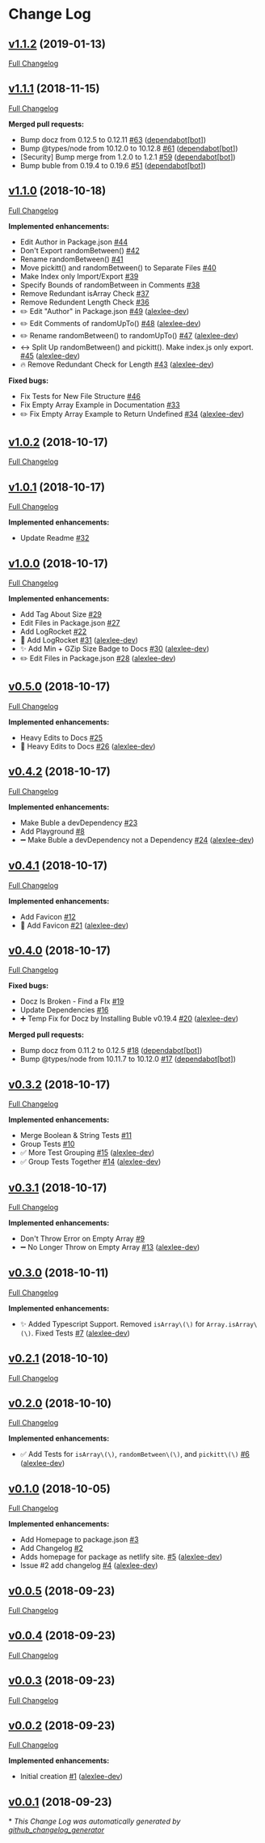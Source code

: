 # Change Log

## [v1.1.2](https://github.com/alexlee-dev/pickitt/tree/v1.1.2) (2019-01-13)
[Full Changelog](https://github.com/alexlee-dev/pickitt/compare/v1.1.1...v1.1.2)

## [v1.1.1](https://github.com/alexlee-dev/pickitt/tree/v1.1.1) (2018-11-15)
[Full Changelog](https://github.com/alexlee-dev/pickitt/compare/v1.1.0...v1.1.1)

**Merged pull requests:**

- Bump docz from 0.12.5 to 0.12.11 [\#63](https://github.com/alexlee-dev/pickitt/pull/63) ([dependabot[bot]](https://github.com/apps/dependabot))
- Bump @types/node from 10.12.0 to 10.12.8 [\#61](https://github.com/alexlee-dev/pickitt/pull/61) ([dependabot[bot]](https://github.com/apps/dependabot))
- \[Security\] Bump merge from 1.2.0 to 1.2.1 [\#59](https://github.com/alexlee-dev/pickitt/pull/59) ([dependabot[bot]](https://github.com/apps/dependabot))
- Bump buble from 0.19.4 to 0.19.6 [\#51](https://github.com/alexlee-dev/pickitt/pull/51) ([dependabot[bot]](https://github.com/apps/dependabot))

## [v1.1.0](https://github.com/alexlee-dev/pickitt/tree/v1.1.0) (2018-10-18)
[Full Changelog](https://github.com/alexlee-dev/pickitt/compare/v1.0.2...v1.1.0)

**Implemented enhancements:**

- Edit Author in Package.json [\#44](https://github.com/alexlee-dev/pickitt/issues/44)
- Don't Export randomBetween\(\) [\#42](https://github.com/alexlee-dev/pickitt/issues/42)
- Rename randomBetween\(\) [\#41](https://github.com/alexlee-dev/pickitt/issues/41)
- Move pickitt\(\) and randomBetween\(\) to Separate Files [\#40](https://github.com/alexlee-dev/pickitt/issues/40)
- Make Index only Import/Export [\#39](https://github.com/alexlee-dev/pickitt/issues/39)
- Specify Bounds of randomBetween in Comments [\#38](https://github.com/alexlee-dev/pickitt/issues/38)
- Remove Redundant isArray Check [\#37](https://github.com/alexlee-dev/pickitt/issues/37)
- Remove Redundent Length Check [\#36](https://github.com/alexlee-dev/pickitt/issues/36)
- ✏️ Edit "Author" in Package.json [\#49](https://github.com/alexlee-dev/pickitt/pull/49) ([alexlee-dev](https://github.com/alexlee-dev))
- ✏️ Edit Comments of randomUpTo\(\) [\#48](https://github.com/alexlee-dev/pickitt/pull/48) ([alexlee-dev](https://github.com/alexlee-dev))
- ✏️ Rename randomBetween\(\) to randomUpTo\(\) [\#47](https://github.com/alexlee-dev/pickitt/pull/47) ([alexlee-dev](https://github.com/alexlee-dev))
- ↔️ Split Up randomBetween\(\) and pickitt\(\). Make index.js only export. [\#45](https://github.com/alexlee-dev/pickitt/pull/45) ([alexlee-dev](https://github.com/alexlee-dev))
- 🔥 Remove Redundant Check for Length [\#43](https://github.com/alexlee-dev/pickitt/pull/43) ([alexlee-dev](https://github.com/alexlee-dev))

**Fixed bugs:**

- Fix Tests for New File Structure [\#46](https://github.com/alexlee-dev/pickitt/issues/46)
- Fix Empty Array Example in Documentation [\#33](https://github.com/alexlee-dev/pickitt/issues/33)
- ✏️ Fix Empty Array Example to Return Undefined [\#34](https://github.com/alexlee-dev/pickitt/pull/34) ([alexlee-dev](https://github.com/alexlee-dev))

## [v1.0.2](https://github.com/alexlee-dev/pickitt/tree/v1.0.2) (2018-10-17)
[Full Changelog](https://github.com/alexlee-dev/pickitt/compare/v1.0.1...v1.0.2)

## [v1.0.1](https://github.com/alexlee-dev/pickitt/tree/v1.0.1) (2018-10-17)
[Full Changelog](https://github.com/alexlee-dev/pickitt/compare/v1.0.0...v1.0.1)

**Implemented enhancements:**

- Update Readme [\#32](https://github.com/alexlee-dev/pickitt/issues/32)

## [v1.0.0](https://github.com/alexlee-dev/pickitt/tree/v1.0.0) (2018-10-17)
[Full Changelog](https://github.com/alexlee-dev/pickitt/compare/v0.5.0...v1.0.0)

**Implemented enhancements:**

- Add Tag About Size [\#29](https://github.com/alexlee-dev/pickitt/issues/29)
- Edit Files in Package.json [\#27](https://github.com/alexlee-dev/pickitt/issues/27)
- Add LogRocket [\#22](https://github.com/alexlee-dev/pickitt/issues/22)
- 🚀 Add LogRocket [\#31](https://github.com/alexlee-dev/pickitt/pull/31) ([alexlee-dev](https://github.com/alexlee-dev))
- ✨ Add Min + GZip Size Badge to Docs [\#30](https://github.com/alexlee-dev/pickitt/pull/30) ([alexlee-dev](https://github.com/alexlee-dev))
- ✏️ Edit Files in Package.json [\#28](https://github.com/alexlee-dev/pickitt/pull/28) ([alexlee-dev](https://github.com/alexlee-dev))

## [v0.5.0](https://github.com/alexlee-dev/pickitt/tree/v0.5.0) (2018-10-17)
[Full Changelog](https://github.com/alexlee-dev/pickitt/compare/v0.4.2...v0.5.0)

**Implemented enhancements:**

- Heavy Edits to Docs [\#25](https://github.com/alexlee-dev/pickitt/issues/25)
- 📝 Heavy Edits to Docs [\#26](https://github.com/alexlee-dev/pickitt/pull/26) ([alexlee-dev](https://github.com/alexlee-dev))

## [v0.4.2](https://github.com/alexlee-dev/pickitt/tree/v0.4.2) (2018-10-17)
[Full Changelog](https://github.com/alexlee-dev/pickitt/compare/v0.4.1...v0.4.2)

**Implemented enhancements:**

- Make Buble a devDependency [\#23](https://github.com/alexlee-dev/pickitt/issues/23)
- Add Playground [\#8](https://github.com/alexlee-dev/pickitt/issues/8)
- ➖ Make Buble a devDependency not a Dependency [\#24](https://github.com/alexlee-dev/pickitt/pull/24) ([alexlee-dev](https://github.com/alexlee-dev))

## [v0.4.1](https://github.com/alexlee-dev/pickitt/tree/v0.4.1) (2018-10-17)
[Full Changelog](https://github.com/alexlee-dev/pickitt/compare/v0.4.0...v0.4.1)

**Implemented enhancements:**

- Add Favicon [\#12](https://github.com/alexlee-dev/pickitt/issues/12)
- 🎨 Add Favicon [\#21](https://github.com/alexlee-dev/pickitt/pull/21) ([alexlee-dev](https://github.com/alexlee-dev))

## [v0.4.0](https://github.com/alexlee-dev/pickitt/tree/v0.4.0) (2018-10-17)
[Full Changelog](https://github.com/alexlee-dev/pickitt/compare/v0.3.2...v0.4.0)

**Fixed bugs:**

- Docz Is Broken - Find a FIx [\#19](https://github.com/alexlee-dev/pickitt/issues/19)
- Update Dependencies [\#16](https://github.com/alexlee-dev/pickitt/issues/16)
- ➕ Temp Fix for Docz by Installing Buble v0.19.4 [\#20](https://github.com/alexlee-dev/pickitt/pull/20) ([alexlee-dev](https://github.com/alexlee-dev))

**Merged pull requests:**

- Bump docz from 0.11.2 to 0.12.5 [\#18](https://github.com/alexlee-dev/pickitt/pull/18) ([dependabot[bot]](https://github.com/apps/dependabot))
- Bump @types/node from 10.11.7 to 10.12.0 [\#17](https://github.com/alexlee-dev/pickitt/pull/17) ([dependabot[bot]](https://github.com/apps/dependabot))

## [v0.3.2](https://github.com/alexlee-dev/pickitt/tree/v0.3.2) (2018-10-17)
[Full Changelog](https://github.com/alexlee-dev/pickitt/compare/v0.3.1...v0.3.2)

**Implemented enhancements:**

- Merge Boolean & String Tests [\#11](https://github.com/alexlee-dev/pickitt/issues/11)
- Group Tests [\#10](https://github.com/alexlee-dev/pickitt/issues/10)
- ✅ More Test Grouping [\#15](https://github.com/alexlee-dev/pickitt/pull/15) ([alexlee-dev](https://github.com/alexlee-dev))
- ✅ Group Tests Together [\#14](https://github.com/alexlee-dev/pickitt/pull/14) ([alexlee-dev](https://github.com/alexlee-dev))

## [v0.3.1](https://github.com/alexlee-dev/pickitt/tree/v0.3.1) (2018-10-17)
[Full Changelog](https://github.com/alexlee-dev/pickitt/compare/v0.3.0...v0.3.1)

**Implemented enhancements:**

- Don't Throw Error on Empty Array [\#9](https://github.com/alexlee-dev/pickitt/issues/9)
- ➖ No Longer Throw on Empty Array [\#13](https://github.com/alexlee-dev/pickitt/pull/13) ([alexlee-dev](https://github.com/alexlee-dev))

## [v0.3.0](https://github.com/alexlee-dev/pickitt/tree/v0.3.0) (2018-10-11)
[Full Changelog](https://github.com/alexlee-dev/pickitt/compare/v0.2.1...v0.3.0)

**Implemented enhancements:**

- ✨ Added Typescript Support. Removed `isArray\(\)` for `Array.isArray\(\)`. Fixed Tests [\#7](https://github.com/alexlee-dev/pickitt/pull/7) ([alexlee-dev](https://github.com/alexlee-dev))

## [v0.2.1](https://github.com/alexlee-dev/pickitt/tree/v0.2.1) (2018-10-10)
[Full Changelog](https://github.com/alexlee-dev/pickitt/compare/v0.2.0...v0.2.1)

## [v0.2.0](https://github.com/alexlee-dev/pickitt/tree/v0.2.0) (2018-10-10)
[Full Changelog](https://github.com/alexlee-dev/pickitt/compare/v0.1.0...v0.2.0)

**Implemented enhancements:**

- ✅ Add Tests for `isArray\(\)`, `randomBetween\(\)`, and `pickitt\(\)` [\#6](https://github.com/alexlee-dev/pickitt/pull/6) ([alexlee-dev](https://github.com/alexlee-dev))

## [v0.1.0](https://github.com/alexlee-dev/pickitt/tree/v0.1.0) (2018-10-05)
[Full Changelog](https://github.com/alexlee-dev/pickitt/compare/v0.0.5...v0.1.0)

**Implemented enhancements:**

- Add Homepage to package.json [\#3](https://github.com/alexlee-dev/pickitt/issues/3)
- Add Changelog [\#2](https://github.com/alexlee-dev/pickitt/issues/2)
- Adds homepage for package as netlify site. [\#5](https://github.com/alexlee-dev/pickitt/pull/5) ([alexlee-dev](https://github.com/alexlee-dev))
- Issue \#2   add changelog [\#4](https://github.com/alexlee-dev/pickitt/pull/4) ([alexlee-dev](https://github.com/alexlee-dev))

## [v0.0.5](https://github.com/alexlee-dev/pickitt/tree/v0.0.5) (2018-09-23)
[Full Changelog](https://github.com/alexlee-dev/pickitt/compare/v0.0.4...v0.0.5)

## [v0.0.4](https://github.com/alexlee-dev/pickitt/tree/v0.0.4) (2018-09-23)
[Full Changelog](https://github.com/alexlee-dev/pickitt/compare/v0.0.3...v0.0.4)

## [v0.0.3](https://github.com/alexlee-dev/pickitt/tree/v0.0.3) (2018-09-23)
[Full Changelog](https://github.com/alexlee-dev/pickitt/compare/v0.0.2...v0.0.3)

## [v0.0.2](https://github.com/alexlee-dev/pickitt/tree/v0.0.2) (2018-09-23)
[Full Changelog](https://github.com/alexlee-dev/pickitt/compare/v0.0.1...v0.0.2)

**Implemented enhancements:**

- Initial creation [\#1](https://github.com/alexlee-dev/pickitt/pull/1) ([alexlee-dev](https://github.com/alexlee-dev))

## [v0.0.1](https://github.com/alexlee-dev/pickitt/tree/v0.0.1) (2018-09-23)


\* *This Change Log was automatically generated by [github_changelog_generator](https://github.com/skywinder/Github-Changelog-Generator)*